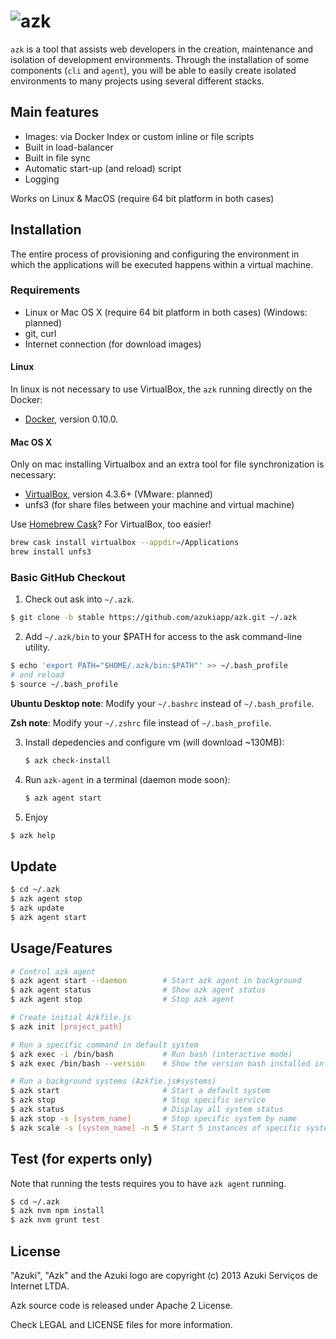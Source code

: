 # ![azk](https://github.com/azukiapp/azk/raw/master/src/share/pres/top-logo-wo.png)

`azk` is a tool that assists web developers in the creation, maintenance and isolation of development environments. Through the installation of some components (`cli` and `agent`), you will be able to easily create isolated environments to many projects using several different stacks.

## Main features

* Images: via Docker Index or custom inline or file scripts
* Built in load-balancer
* Built in file sync
* Automatic start-up (and reload) script
* Logging

Works on Linux & MacOS (require 64 bit platform in both cases)

## Installation

The entire process of provisioning and configuring the environment in which the applications will be executed happens within a virtual machine.

### Requirements

* Linux or Mac OS X (require 64 bit platform in both cases) (Windows: planned)
* git, curl
* Internet connection (for download images)

#### Linux

In linux is not necessary to use VirtualBox, the `azk` running directly on the Docker:

* [Docker][docker], version 0.10.0.

#### Mac OS X

Only on mac installing Virtualbox and an extra tool for file synchronization is necessary:

* [VirtualBox][virtualbox_dl], version 4.3.6+ (VMware: planned)
* unfs3 (for share files between your machine and virtual machine)

Use [Homebrew Cask][homebrew_cask]? For VirtualBox, too easier!

```sh
brew cask install virtualbox --appdir=/Applications
brew install unfs3
```

### Basic GitHub Checkout

1. Check out ask into `~/.azk`.

  ```bash
  $ git clone -b stable https://github.com/azukiapp/azk.git ~/.azk
  ```
  
2. Add `~/.azk/bin` to your $PATH for access to the ask command-line utility.

  ```bash
  $ echo 'export PATH="$HOME/.azk/bin:$PATH"' >> ~/.bash_profile
  # and reload
  $ source ~/.bash_profile
  ```

  **Ubuntu Desktop note**: Modify your `~/.bashrc` instead of `~/.bash_profile`.

  **Zsh note**: Modify your `~/.zshrc` file instead of `~/.bash_profile`.

3. Install depedencies and configure vm (will download ~130MB):

	```bash
	$ azk check-install
	```

4. Run `azk-agent` in a terminal (daemon mode soon):

	```bash
	$ azk agent start
	```

5. Enjoy

  ```bash
  $ azk help
  ```

## Update

```bash
$ cd ~/.azk
$ azk agent stop
$ azk update
$ azk agent start
```

## Usage/Features

```bash
# Control azk agent
$ azk agent start --daemon        # Start azk agent in background
$ azk agent status                # Show azk agent status
$ azk agent stop                  # Stop azk agent

# Create initial Azkfile.js
$ azk init [project_path] 

# Run a specific command in default system
$ azk exec -i /bin/bash           # Run bash (interactive mode)
$ azk exec /bin/bash --version    # Show the version bash installed in image-app

# Run a background systems (Azkfie.js#systems)
$ azk start                       # Start a default system
$ azk stop                        # Stop specific service
$ azk status                      # Display all system status
$ azk stop -s [system_name]       # Stop specific system by name
$ azk scale -s [system_name] -n 5 # Start 5 instances of specific system
```

## Test (for experts only)

Note that running the tests requires you to have `azk agent` running.

```bash
$ cd ~/.azk
$ azk nvm npm install
$ azk nvm grunt test
```

## License

"Azuki", "Azk" and the Azuki logo are copyright (c) 2013 Azuki Serviços de Internet LTDA.

Azk source code is released under Apache 2 License.

Check LEGAL and LICENSE files for more information.

[docker]: http://docker.io
[virtualbox_dl]: http://www.vagrantup.com/downloads.html
[homebrew_cask]: https://github.com/phinze/homebrew-cask
